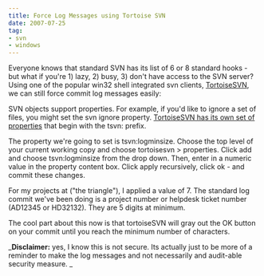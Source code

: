 ```yaml
---
title: Force Log Messages using Tortoise SVN
date: 2007-07-25
tag:
- svn
- windows
---
```

Everyone knows that standard SVN has its list of 6 or 8 standard hooks - but what if you're 1) lazy, 2) busy, 3) don't have access to the SVN server?  Using one of the popular win32 shell integrated svn clients, [TortoiseSVN](http://tortoisesvn.tigris.org/), we can still force commit log messages easily:

<!--more-->

SVN objects support properties.  For example, if you'd like to ignore a set of files, you might set the svn ignore property.  [TortoiseSVN has its own set of properties](http://tortoisesvn.net/docs/release/TortoiseSVN_en/tsvn-dug-propertypage.html) that begin with the tsvn: prefix.

The property we're going to set is tsvn:logminsize.  Choose the top level of your current working copy and choose tortoisesvn > properties.  Click add and choose tsvn:logminsize from the drop down.  Then, enter in a numeric value in the property content box.   Click apply recursively, click ok - and commit these changes.

For my projects at ("the triangle"), I applied a value of 7.  The standard log commit we've been doing is a project number or helpdesk ticket number (AD12345 or HD32132).  They are 5 digits at minimum.

The cool part about this now is that tortoiseSVN will gray out the OK button on your commit until you reach the minimum number of characters.

_**Disclaimer:** yes, I know this is not secure.  Its actually just to be more of a reminder to make the log messages and not necessarily and audit-able security measure. _
